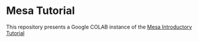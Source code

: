 # Mesa Tutorial


This repository presents a Google COLAB instance of the [Mesa Introductory Tutorial](https://mesa.readthedocs.io/en/latest/tutorials/intro_tutorial.html)  
